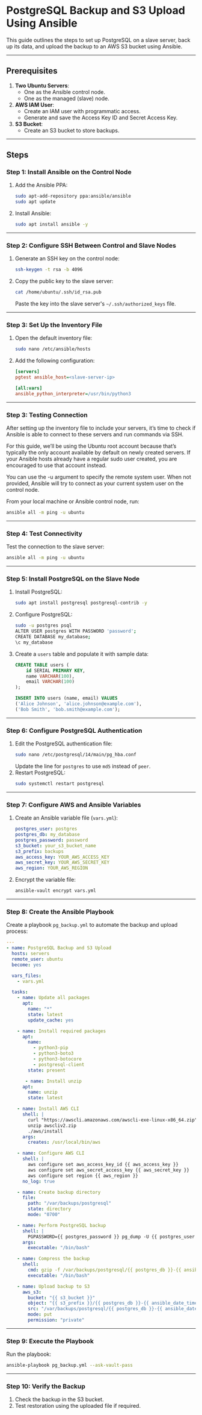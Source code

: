 # PostgreSQL Backup and S3 Upload Using Ansible

This guide outlines the steps to set up PostgreSQL on a slave server, back up its data, and upload the backup to an AWS S3 bucket using Ansible.

---

## Prerequisites
1. **Two Ubuntu Servers**:
   - One as the Ansible control node.
   - One as the managed (slave) node.
2. **AWS IAM User**:
   - Create an IAM user with programmatic access.
   - Generate and save the Access Key ID and Secret Access Key.
3. **S3 Bucket**:
   - Create an S3 bucket to store backups.

---

## Steps

### Step 1: Install Ansible on the Control Node
1. Add the Ansible PPA:
   ```bash
   sudo apt-add-repository ppa:ansible/ansible
   sudo apt update
   ```
2. Install Ansible:
   ```bash
   sudo apt install ansible -y
   ```

---

### Step 2: Configure SSH Between Control and Slave Nodes
1. Generate an SSH key on the control node:
   ```bash
   ssh-keygen -t rsa -b 4096
   ```
2. Copy the public key to the slave server:
   ```bash
   cat /home/ubuntu/.ssh/id_rsa.pub
   ```
   Paste the key into the slave server's `~/.ssh/authorized_keys` file.

---

### Step 3: Set Up the Inventory File
1. Open the default inventory file:
   ```bash
   sudo nano /etc/ansible/hosts
   ```
2. Add the following configuration:
   ```ini
   [servers]
   pgtest ansible_host=<slave-server-ip>

   [all:vars]
   ansible_python_interpreter=/usr/bin/python3
   ```

---

### Step 3: Testing Connection
After setting up the inventory file to include your servers, it’s time to check if Ansible is able to connect to these servers and run commands via SSH.

For this guide, we’ll be using the Ubuntu root account because that’s typically the only account available by default on newly created servers. If your Ansible hosts already have a regular sudo user created, you are encouraged to use that account instead.

You can use the -u argument to specify the remote system user. When not provided, Ansible will try to connect as your current system user on the control node.

From your local machine or Ansible control node, run:

```bash
ansible all -m ping -u ubuntu
```

---

### Step 4: Test Connectivity
Test the connection to the slave server:
```bash
ansible all -m ping -u ubuntu
```

---

### Step 5: Install PostgreSQL on the Slave Node
1. Install PostgreSQL:
   ```bash
   sudo apt install postgresql postgresql-contrib -y
   ```
2. Configure PostgreSQL:
   ```bash
   sudo -u postgres psql
   ALTER USER postgres WITH PASSWORD 'password';
   CREATE DATABASE my_database;
   \c my_database
   ```
3. Create a `users` table and populate it with sample data:
   ```sql
   CREATE TABLE users (
       id SERIAL PRIMARY KEY,
       name VARCHAR(100),
       email VARCHAR(100)
   );

   INSERT INTO users (name, email) VALUES
   ('Alice Johnson', 'alice.johnson@example.com'),
   ('Bob Smith', 'bob.smith@example.com');
   ```

---

### Step 6: Configure PostgreSQL Authentication
1. Edit the PostgreSQL authentication file:
   ```bash
   sudo nano /etc/postgresql/14/main/pg_hba.conf
   ```
   Update the line for `postgres` to use `md5` instead of `peer`.
2. Restart PostgreSQL:
   ```bash
   sudo systemctl restart postgresql
   ```

---

### Step 7: Configure AWS and Ansible Variables
1. Create an Ansible variable file (`vars.yml`):
   ```yaml
   postgres_user: postgres
   postgres_db: my_database
   postgres_password: password
   s3_bucket: your_s3_bucket_name
   s3_prefix: backups
   aws_access_key: YOUR_AWS_ACCESS_KEY
   aws_secret_key: YOUR_AWS_SECRET_KEY
   aws_region: YOUR_AWS_REGION
   ```
2. Encrypt the variable file:
   ```bash
   ansible-vault encrypt vars.yml
   ```

---

### Step 8: Create the Ansible Playbook
Create a playbook `pg_backup.yml` to automate the backup and upload process:

```yaml
---
- name: PostgreSQL Backup and S3 Upload
  hosts: servers
  remote_user: ubuntu
  become: yes

  vars_files:
    - vars.yml

  tasks:
    - name: Update all packages
      apt:
        name: "*"
        state: latest
        update_cache: yes

    - name: Install required packages
      apt:
        name:
          - python3-pip
          - python3-boto3
          - python3-botocore
          - postgresql-client
        state: present

       - name: Install unzip
      apt: 
        name: unzip
        state: latest

    - name: Install AWS CLI
      shell: |
        curl "https://awscli.amazonaws.com/awscli-exe-linux-x86_64.zip" -o "awscliv2.zip"
        unzip awscliv2.zip
        ./aws/install
      args:
        creates: /usr/local/bin/aws

    - name: Configure AWS CLI
      shell: |
        aws configure set aws_access_key_id {{ aws_access_key }}
        aws configure set aws_secret_access_key {{ aws_secret_key }}
        aws configure set region {{ aws_region }}
      no_log: true

    - name: Create backup directory
      file:
        path: "/var/backups/postgresql"
        state: directory
        mode: "0700"

    - name: Perform PostgreSQL backup
      shell: |
        PGPASSWORD={{ postgres_password }} pg_dump -U {{ postgres_user }} -d {{ postgres_db }} > /var/backups/postgresql/{{ postgres_db }}-{{ ansible_date_time.date }}-{{ ansible_date_time.time }}.sql
      args:
        executable: "/bin/bash"

    - name: Compress the backup
      shell:
        cmd: gzip -f /var/backups/postgresql/{{ postgres_db }}-{{ ansible_date_time.date }}-{{ ansible_date_time.time }}.sql
        executable: "/bin/bash"

    - name: Upload backup to S3
      aws_s3:
        bucket: "{{ s3_bucket }}"
        object: "{{ s3_prefix }}/{{ postgres_db }}-{{ ansible_date_time.date }}-{{ ansible_date_time.time }}.sql.gz"
        src: "/var/backups/postgresql/{{ postgres_db }}-{{ ansible_date_time.date }}-{{ ansible_date_time.time }}.sql.gz"
        mode: put
        permission: "private"
```

---

### Step 9: Execute the Playbook
Run the playbook:
```bash
ansible-playbook pg_backup.yml --ask-vault-pass
```

---

### Step 10: Verify the Backup
1. Check the backup in the S3 bucket.
2. Test restoration using the uploaded file if required.

